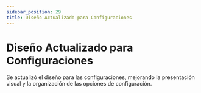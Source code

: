 ```yaml
---
sidebar_position: 29
title: Diseño Actualizado para Configuraciones
---
```


# Diseño Actualizado para Configuraciones

Se actualizó el diseño para las configuraciones, mejorando la presentación visual y la organización de las opciones de configuración.
